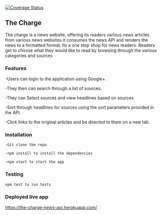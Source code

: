 [![Coverage Status](https://coveralls.io/repos/github/CeciliaWanjiku/News-Api/badge.svg?branch=master)](https://coveralls.io/github/CeciliaWanjiku/News-Api?branch=master)

## The Charge
The charge is a news website, offering its readers various news articles from various news websites.It consumes the news API and renders the news to a formatted format. Its a one stop shop for news readers. Readers get to choose what they would like to read by browsing through the various categories and sources

### Features

-Users can login to the application using Google+.

-They then can search through a list of sources.

-They can Select sources and view headlines based on sources.

-Sort through headlines for sources using the sort parameters provided in the API.

-Click links to the original articles and be directed to them on a new tab.

### Installation
    -Git clone the repo

    -npm install to install the dependencies

    -npm start to start the app

### Testing

    npm test to run tests
    
### Deployed live app

https://the-charge-news-api.herokuapp.com/




